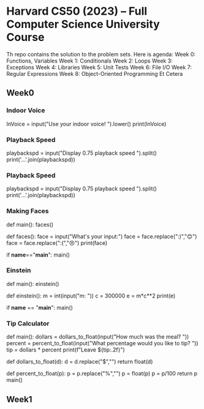 # Harvard CS50 (2023) – Full Computer Science University Course

Th repo contains the solution to the problem sets.
Here is agenda:
Week 0: Functions, Variables
Week 1: Conditionals
Week 2: Loops
Week 3: Exceptions
Week 4: Libraries
Week 5: Unit Tests
Week 6: File I/O
Week 7: Regular Expressions
Week 8: Object-Oriented Programming
Et Cetera

## Week0
### Indoor Voice
InVoice = input("Use your indoor voice! ").lower()
print(InVoice)

### Playback Speed
playbackspd = input("Display 0.75 playback speed ").split()
print('...'.join(playbackspd))

### Playback Speed
playbackspd = input("Display 0.75 playback speed ").split()
print('...'.join(playbackspd))

### Making Faces
def main():
    faces()
    
def faces():
    face = input("What's your input:")
    face = face.replace(":)","😊")
    face = face.replace(":(","😠")
    print(face)
        
if __name__=="__main__":
    main()

### Einstein
def main():
    einstein()
    
def einstein():
    m = int(input("m: "))
    c = 300000
    e = m*c**2
    print(e)

if __name__ == "__main__":
    main()
    
### Tip Calculator
def main():
    dollars = dollars_to_float(input("How much was the meal? "))
    percent = percent_to_float(input("What percentage would you like to tip? "))
    tip = dollars * percent
    print(f"Leave ${tip:.2f}")
    
def dollars_to_float(d):
    d = d.replace("$","")
    return float(d)

def percent_to_float(p):
    p = p.replace("%","")
    p = float(p)
    p = p/100
    return p
main()

## Week1
